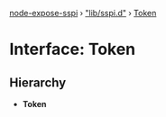 [node-expose-sspi](../README.md) › ["lib/sspi.d"](../modules/_lib_sspi_d_.md) › [Token](_lib_sspi_d_.token.md)

# Interface: Token

## Hierarchy

* **Token**
